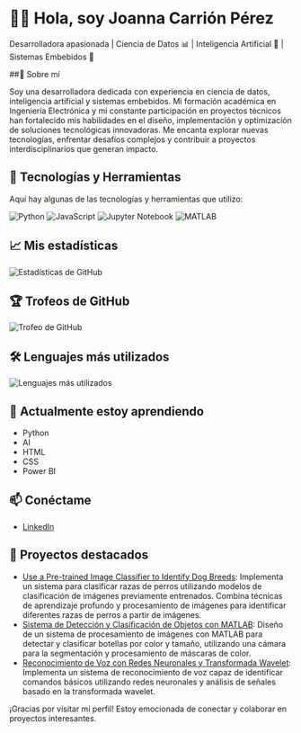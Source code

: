 # 👩‍💻 Hola, soy Joanna Carrión Pérez
Desarrolladora apasionada | Ciencia de Datos 📊 | Inteligencia Artificial 🤖 | Sistemas Embebidos 🔧

##🌟 Sobre mí

Soy una desarrolladora dedicada con experiencia en ciencia de datos, inteligencia artificial y sistemas embebidos. Mi formación académica en Ingeniería Electrónica y mi constante participación en proyectos técnicos han fortalecido mis habilidades en el diseño, implementación y optimización de soluciones tecnológicas innovadoras. Me encanta explorar nuevas tecnologías, enfrentar desafíos complejos y contribuir a proyectos interdisciplinarios que generan impacto.

## 🚀 Tecnologías y Herramientas

Aquí hay algunas de las tecnologías y herramientas que utilizo:

![Python](https://img.shields.io/badge/-Python-3776AB?style=flat&logo=python&logoColor=white)
![JavaScript](https://img.shields.io/badge/-JavaScript-F7DF1E?style=flat&logo=javascript&logoColor=black)
![Jupyter Notebook](https://img.shields.io/badge/-Jupyter%20Notebook-F37626?style=flat&logo=jupyter&logoColor=white)
![MATLAB](https://img.shields.io/badge/-MATLAB-EF3B24?style=flat&logo=matlab&logoColor=white)

## 📈 Mis estadísticas

![Estadísticas de GitHub](https://github-readme-stats.vercel.app/api?username=Joanna20Carrion&show_icons=true&theme=radical)

## 🏆 Trofeos de GitHub

![Trofeo de GitHub](https://github-profile-trophy.vercel.app/?username=Joanna20Carrion&theme=juicyfresh&title=Repositories,Stars,Commits,Followers,PullRequest,MultipleLang&margin-w=20)

## 🛠 Lenguajes más utilizados

![Lenguajes más utilizados](https://github-readme-stats.vercel.app/api/top-langs/?username=Joanna20Carrion&layout=compact&theme=radical)

## 🌱 Actualmente estoy aprendiendo

- Python
- AI
- HTML
- CSS
- Power BI

## 📫 Conéctame

- [LinkedIn](https://www.linkedin.com/in/joanna-carrion-perez/)

## 📝 Proyectos destacados

- [Use a Pre-trained Image Classifier to Identify Dog Breeds](https://github.com/Joanna20Carrion/Dog-Breed-Classification-Using-Pretrained-Models): Implementa un sistema para clasificar razas de perros utilizando modelos de clasificación de imágenes previamente entrenados. Combina técnicas de aprendizaje profundo y procesamiento de imágenes para identificar diferentes razas de perros a partir de imágenes.
- [Sistema de Detección y Clasificación de Objetos con MATLAB](https://github.com/Joanna20Carrion/Sistema-de-Deteccion-y-Clasificacion-de-Botellas-con-MATLAB): Diseño de un sistema de procesamiento de imágenes con MATLAB para detectar y clasificar botellas por color y tamaño, utilizando una cámara para la segmentación y procesamiento de máscaras de color.
- [Reconocimiento de Voz con Redes Neuronales y Transformada Wavelet](https://github.com/Joanna20Carrion/Reconocimiento-de-Voz-con-Redes-Neuronales-y-Transformada-Wavelet): Implementa un sistema de reconocimiento de voz capaz de identificar comandos básicos utilizando redes neuronales y análisis de señales basado en la transformada wavelet.
  
¡Gracias por visitar mi perfil! Estoy emocionada de conectar y colaborar en proyectos interesantes.
